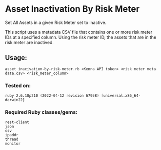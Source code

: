 # Asset Inactivation By Risk Meter

Set All Assets in a given Risk Meter set to inactive.

This script uses a metadata CSV file that contains one or more risk meter IDs at a specified column.  Using the risk meter ID, the assets that are in the risk meter are inactived.

## Usage:

    asset_inacivation-by-risk-meter.rb <Kenna API token> <risk meter meta data.csv> <risk_meter_column>
    
### Tested on:

    ruby 2.6.10p210 (2022-04-12 revision 67958) [universal.x86_64-darwin22]
    
### Required Ruby classes/gems:

    rest-client
    json
    csv
    ipaddr
    thread
    monitor

